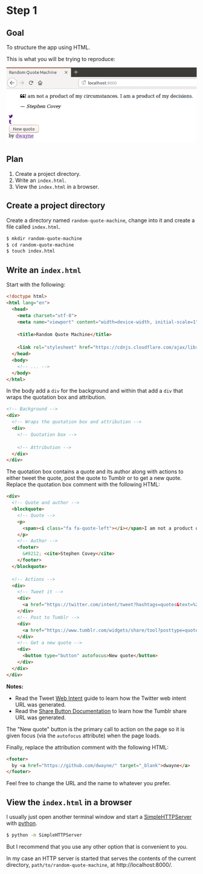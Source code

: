 # Step 1

## Goal

To structure the app using HTML.

This is what you will be trying to reproduce:

![Screenshot of the app after step 1 is completed](assets/step-01-final.png)

## Plan

1. Create a project directory.
2. Write an `index.html`.
3. View the `index.html` in a browser.

## Create a project directory

Create a directory named `random-quote-machine`, change into it and create a
file called `index.html`.

```sh
$ mkdir random-quote-machine
$ cd random-quote-machine
$ touch index.html
```

## Write an `index.html`

Start with the following:

```html
<!doctype html>
<html lang="en">
  <head>
    <meta charset="utf-8">
    <meta name="viewport" content="width=device-width, initial-scale=1">

    <title>Random Quote Machine</title>

    <link rel="stylesheet" href="https://cdnjs.cloudflare.com/ajax/libs/font-awesome/4.7.0/css/font-awesome.min.css" />
  </head>
  <body>
    <!-- ... -->
  </body>
</html>
```

In the body add a `div` for the background and within that add a `div` that
wraps the quotation box and attribution.

```html
<!-- Background -->
<div>
  <!-- Wraps the quotation box and attribution -->
  <div>
    <!-- Quotation box -->

    <!-- Attribution -->
  </div>
</div>
```

The quotation box contains a quote and its author along with actions to either
tweet the quote, post the quote to Tumblr or to get a new quote. Replace the
quotation box comment with the following HTML:

```html
<div>
  <!-- Quote and author -->
  <blockquote>
    <!-- Quote -->
    <p>
      <span><i class="fa fa-quote-left"></i></span>I am not a product of my circumstances. I am a product of my decisions.
    </p>
    <!-- Author -->
    <footer>
      &#8212; <cite>Stephen Covey</cite>
    </footer>
  </blockquote>

  <!-- Actions -->
  <div>
    <!-- Tweet it -->
    <div>
      <a href="https://twitter.com/intent/tweet?hashtags=quotes&text=%22I%20am%20not%20a%20product%20of%20my%20circumstances.%20I%20am%20a%20product%20of%20my%20decisions.%22%20~%20Stephen%20Covey" target="_blank"><i class="fa fa-twitter"></i></a>
    </div>
    <!-- Post to Tumblr -->
    <div>
      <a href="https://www.tumblr.com/widgets/share/tool?posttype=quote&tags=quotes&content=I%20am%20not%20a%20product%20of%20my%20circumstances.%20I%20am%20a%20product%20of%20my%20decisions.&caption=Stephen%20Covey&canonicalUrl=https%3A%2F%2Fwww.tumblr.com%2Fdocs%2Fen%2Fshare_button" target="_blank"><i class="fa fa-tumblr"></i></a>
    </div>
    <!-- Get a new quote -->
    <div>
      <button type="button" autofocus>New quote</button>
    </div>
  </div>
</div>
```

**Notes:**

- Read the Tweet
[Web Intent](https://developer.twitter.com/en/docs/twitter-for-websites/tweet-button/guides/web-intent.html)
guide to learn how the Twitter web intent URL was generated.
- Read the
[Share Button Documentation](https://www.tumblr.com/docs/en/share_button) to
learn how the Tumblr share URL was generated.

The "New quote" button is the primary call to action on the page so it is given
focus (via the `autofocus` attribute) when the page loads.

Finally, replace the attribution comment with the following HTML:

```html
<footer>
  by <a href="https://github.com/dwayne/" target="_blank">dwayne</a>
</footer>
```

Feel free to change the URL and the name to whatever you prefer.

## View the `index.html` in a browser

I usually just open another terminal window and start a
[SimpleHTTPServer](https://docs.python.org/2/library/simplehttpserver.html)
with [python](https://docs.python.org/2/using/cmdline.html).

```sh
$ python -m SimpleHTTPServer
```

But I recommend that you use any other option that is convenient to you.

In my case an HTTP server is started that serves the contents of the current
directory, `path/to/random-quote-machine`, at http://localhost:8000/.
